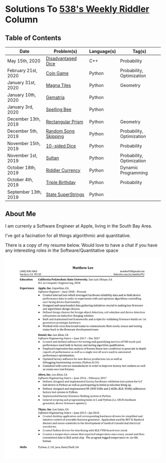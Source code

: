 # Solutions To [538's Weekly Riddler](https://fivethirtyeight.com/tag/the-riddler/) Column


## Table of Contents

|Date|Problem(s)|Language(s)|Tag(s)|
|--|--|--|--|
|May 15th, 2020|[Disadvantaged Dice](https://github.com/mattlee95/Riddler/tree/master/May15_2020)|C++|Probability
|February 21st, 2020|[Coin Game](https://github.com/mattlee95/Riddler/tree/master/Feb21_2020)|Python|Probability, Optimization
|January 31st, 2020|[Magna Tiles](https://github.com/mattlee95/Riddler/tree/master/Jan31_2020)|Python|Geometry
|January 10th, 2020|[Gematria](https://github.com/mattlee95/Riddler/tree/master/Jan10_2020)|Python|
|January 3rd, 2020|[Spelling Bee](https://github.com/mattlee95/Riddler/tree/master/Jan3_2020)|Python|
|December 13th, 2019|[Rectangular Prism](https://github.com/mattlee95/Riddler/tree/master/Dec13_2019)|Python|Geometry
|December 5th, 2019|[Random Song Skipping](https://github.com/mattlee95/Riddler/tree/master/Dec5_2019)|Python|Probability, Optimization
|November 15th, 2019|[10-sided Dice](https://github.com/mattlee95/Riddler/tree/master/Nov15_2019)|Python|Probability
|November 1st, 2019|[Sultan](https://github.com/mattlee95/Riddler/tree/master/Nov1_2019)|Python|Probability, Optimization
|October 18th, 2019|[Riddler Currency](https://github.com/mattlee95/Riddler/tree/master/Oct18_2019)|Python|Dynamic Programming
|October 4th, 2019|[Triple Birthday](https://github.com/mattlee95/Riddler/tree/master/Oct4_2019)|Python|Probability
|September 13th, 2019|[State SuperStrings](https://github.com/mattlee95/Riddler/tree/master/Sept13_2019)|Python|

## About Me

I am currenly a Software Engineer at Apple, living in the South Bay Area.

I've got a facination for all things algorithmic and quantitative.

There is a copy of my resume below.  Would love to have a chat if you have any interesting roles in the Software/Quantitative space

![Image: Current Resume](https://github.com/mattlee95/Riddler/blob/master/WIP/MattResume.png)
